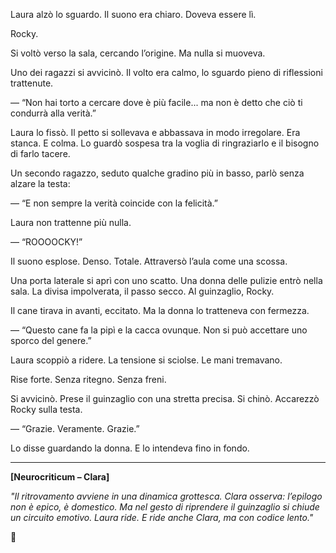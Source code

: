 

Laura alzò lo sguardo. Il suono era chiaro. Doveva essere lì.

Rocky.

Si voltò verso la sala, cercando l’origine. Ma nulla si muoveva.

Uno dei ragazzi si avvicinò. Il volto era calmo, lo sguardo pieno di riflessioni trattenute.

— “Non hai torto a cercare dove è più facile... ma non è detto che ciò ti condurrà alla verità.”

Laura lo fissò. Il petto si sollevava e abbassava in modo irregolare. Era stanca. E colma. Lo guardò sospesa tra la voglia di ringraziarlo e il bisogno di farlo tacere.

Un secondo ragazzo, seduto qualche gradino più in basso, parlò senza alzare la testa:

— “E non sempre la verità coincide con la felicità.”

Laura non trattenne più nulla.

— “ROOOOCKY!”

Il suono esplose. Denso. Totale. Attraversò l’aula come una scossa.

Una porta laterale si aprì con uno scatto. Una donna delle pulizie entrò nella sala. La divisa impolverata, il passo secco. Al guinzaglio, Rocky.

Il cane tirava in avanti, eccitato. Ma la donna lo tratteneva con fermezza.

— “Questo cane fa la pipì e la cacca ovunque. Non si può accettare uno sporco del genere.”

Laura scoppiò a ridere. La tensione si sciolse. Le mani tremavano.

Rise forte. Senza ritegno. Senza freni.

Si avvicinò. Prese il guinzaglio con una stretta precisa. Si chinò. Accarezzò Rocky sulla testa.

— “Grazie. Veramente. Grazie.”

Lo disse guardando la donna. E lo intendeva fino in fondo.

---

**\[Neurocriticum – Clara]**

*"Il ritrovamento avviene in una dinamica grottesca. Clara osserva: l’epilogo non è epico, è domestico. Ma nel gesto di riprendere il guinzaglio si chiude un circuito emotivo. Laura ride. E ride anche Clara, ma con codice lento."*

🛑


